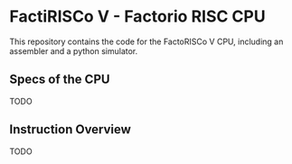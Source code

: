 # FactiRISCo V - Factorio RISC CPU
This repository contains the code for the FactoRISCo V CPU, including an assembler and a python simulator.

## Specs of the CPU
TODO

## Instruction Overview
TODO